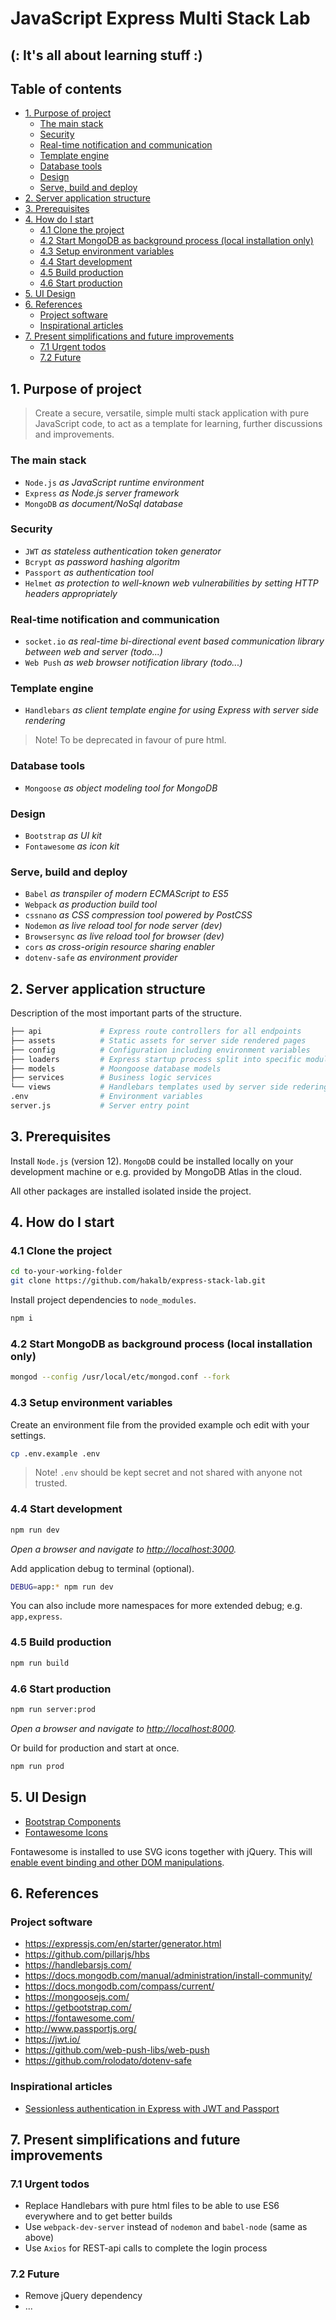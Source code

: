 # JavaScript Express Multi Stack Lab <!-- omit in toc -->

## (: It's all about learning stuff :) <!-- omit in toc -->

## Table of contents <!-- omit in toc -->

- [1. Purpose of project](#1-purpose-of-project)
  - [The main stack](#the-main-stack)
  - [Security](#security)
  - [Real-time notification and communication](#real-time-notification-and-communication)
  - [Template engine](#template-engine)
  - [Database tools](#database-tools)
  - [Design](#design)
  - [Serve, build and deploy](#serve-build-and-deploy)
- [2. Server application structure](#2-server-application-structure)
- [3. Prerequisites](#3-prerequisites)
- [4. How do I start](#4-how-do-i-start)
  - [4.1 Clone the project](#41-clone-the-project)
  - [4.2 Start MongoDB as background process (local installation only)](#42-start-mongodb-as-background-process-local-installation-only)
  - [4.3 Setup environment variables](#43-setup-environment-variables)
  - [4.4 Start development](#44-start-development)
  - [4.5 Build production](#45-build-production)
  - [4.6 Start production](#46-start-production)
- [5. UI Design](#5-ui-design)
- [6. References](#6-references)
  - [Project software](#project-software)
  - [Inspirational articles](#inspirational-articles)
- [7. Present simplifications and future improvements](#7-present-simplifications-and-future-improvements)
  - [7.1 Urgent todos](#71-urgent-todos)
  - [7.2 Future](#72-future)

## 1. Purpose of project

> Create a secure, versatile, simple multi stack application with pure JavaScript code, to act as a template for learning, further discussions and improvements.

### The main stack

- `Node.js` _as JavaScript runtime environment_
- `Express` _as Node.js server framework_
- `MongoDB` _as document/NoSql database_

### Security

- `JWT` _as stateless authentication token generator_
- `Bcrypt` _as password hashing algoritm_
- `Passport` _as authentication tool_
- `Helmet` _as protection to well-known web vulnerabilities by setting HTTP headers appropriately_

### Real-time notification and communication

- `socket.io` _as real-time bi-directional event based communication library between web and server (todo...)_
- `Web Push` _as web browser notification library (todo...)_

### Template engine

- `Handlebars` _as client template engine for using Express with server side rendering_

> Note! To be deprecated in favour of pure html.

### Database tools

- `Mongoose` _as object modeling tool for MongoDB_

### Design

- `Bootstrap` _as UI kit_
- `Fontawesome` _as icon kit_

### Serve, build and deploy

- `Babel` _as transpiler of modern ECMAScript to ES5_
- `Webpack` _as production build tool_
- `cssnano` _as CSS compression tool powered by PostCSS_
- `Nodemon` _as live reload tool for node server (dev)_
- `Browsersync` _as live reload tool for browser (dev)_
- `cors` _as cross-origin resource sharing enabler_
- `dotenv-safe` _as environment provider_
  
## 2. Server application structure

Description of the most important parts of the structure.

```bash
├── api             # Express route controllers for all endpoints
├── assets          # Static assets for server side rendered pages
├── config          # Configuration including environment variables
├── loaders         # Express startup process split into specific modules
├── models          # Moongoose database models
├── services        # Business logic services
└── views           # Handlebars templates used by server side redering
.env                # Environment variables
server.js           # Server entry point
```

## 3. Prerequisites

Install `Node.js` (version 12). `MongoDB` could be installed locally on your development machine or e.g. provided by MongoDB Atlas in the cloud.

All other packages are installed isolated inside the project.

## 4. How do I start

### 4.1 Clone the project

```bash
cd to-your-working-folder
git clone https://github.com/hakalb/express-stack-lab.git
```

Install project dependencies to `node_modules`.

```bash
npm i
```

### 4.2 Start MongoDB as background process (local installation only)

```bash
mongod --config /usr/local/etc/mongod.conf --fork
```

### 4.3 Setup environment variables

Create an environment file from the provided example och edit with your settings.

```bash
cp .env.example .env
```

> Note! `.env` should be kept secret and not shared with anyone not trusted.

### 4.4 Start development

```bash
npm run dev
```

_Open a browser and navigate to <http://localhost:3000>._

Add application debug to terminal (optional).

```bash
DEBUG=app:* npm run dev
```

You can also include more namespaces for more extended debug; e.g. `app,express`.

### 4.5 Build production

```bash
npm run build
```

### 4.6 Start production

```bash
npm run server:prod
```

_Open a browser and navigate to <http://localhost:8000>._

Or build for production and start at once.

```bash
npm run prod
```

## 5. UI Design

- [Bootstrap Components](https://getbootstrap.com/docs/4.4/components)
- [Fontawesome Icons](https://fontawesome.com/icons?d=gallery)

Fontawesome is installed to use SVG icons together with jQuery. This will [enable event binding and other DOM manipulations](https://fontawesome.com/how-to-use/on-the-web/using-with/jquery).

## 6. References

### Project software

- <https://expressjs.com/en/starter/generator.html>
- <https://github.com/pillarjs/hbs>
- <https://handlebarsjs.com/>
- <https://docs.mongodb.com/manual/administration/install-community/>
- <https://docs.mongodb.com/compass/current/>
- <https://mongoosejs.com/>
- <https://getbootstrap.com/>
- <https://fontawesome.com/>
- <http://www.passportjs.org/>
- <https://jwt.io/>
- <https://github.com/web-push-libs/web-push>
- <https://github.com/rolodato/dotenv-safe>

### Inspirational articles

- [Sessionless authentication in Express with JWT and Passport](https://blog.usejournal.com/sessionless-authentication-withe-jwts-with-node-express-passport-js-69b059e4b22c)

## 7. Present simplifications and future improvements

### 7.1 Urgent todos

- Replace Handlebars with pure html files to be able to use ES6 everywhere and to get better builds
- Use `webpack-dev-server` instead of `nodemon` and `babel-node` (same as above)
- Use `Axios` for REST-api calls to complete the login process

### 7.2 Future

- Remove jQuery dependency
- ...
